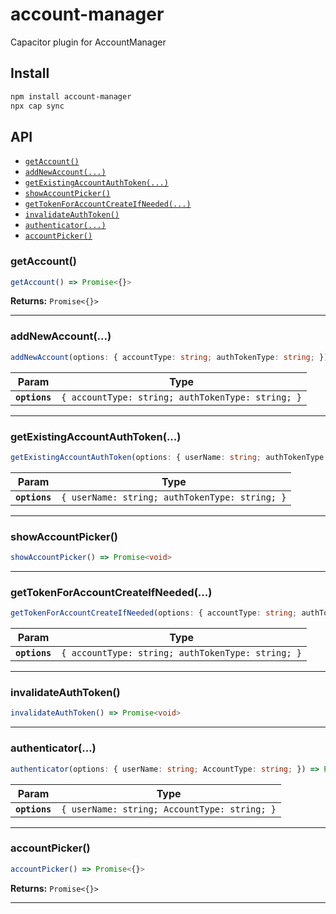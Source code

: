# account-manager

Capacitor plugin for AccountManager

## Install

```bash
npm install account-manager
npx cap sync
```

## API

<docgen-index>

* [`getAccount()`](#getaccount)
* [`addNewAccount(...)`](#addnewaccount)
* [`getExistingAccountAuthToken(...)`](#getexistingaccountauthtoken)
* [`showAccountPicker()`](#showaccountpicker)
* [`getTokenForAccountCreateIfNeeded(...)`](#gettokenforaccountcreateifneeded)
* [`invalidateAuthToken()`](#invalidateauthtoken)
* [`authenticator(...)`](#authenticator)
* [`accountPicker()`](#accountpicker)

</docgen-index>

<docgen-api>
<!--Update the source file JSDoc comments and rerun docgen to update the docs below-->

### getAccount()

```typescript
getAccount() => Promise<{}>
```

**Returns:** <code>Promise&lt;{}&gt;</code>

--------------------


### addNewAccount(...)

```typescript
addNewAccount(options: { accountType: string; authTokenType: string; }) => Promise<void>
```

| Param         | Type                                                         |
| ------------- | ------------------------------------------------------------ |
| **`options`** | <code>{ accountType: string; authTokenType: string; }</code> |

--------------------


### getExistingAccountAuthToken(...)

```typescript
getExistingAccountAuthToken(options: { userName: string; authTokenType: string; }) => Promise<void>
```

| Param         | Type                                                      |
| ------------- | --------------------------------------------------------- |
| **`options`** | <code>{ userName: string; authTokenType: string; }</code> |

--------------------


### showAccountPicker()

```typescript
showAccountPicker() => Promise<void>
```

--------------------


### getTokenForAccountCreateIfNeeded(...)

```typescript
getTokenForAccountCreateIfNeeded(options: { accountType: string; authTokenType: string; }) => Promise<void>
```

| Param         | Type                                                         |
| ------------- | ------------------------------------------------------------ |
| **`options`** | <code>{ accountType: string; authTokenType: string; }</code> |

--------------------


### invalidateAuthToken()

```typescript
invalidateAuthToken() => Promise<void>
```

--------------------


### authenticator(...)

```typescript
authenticator(options: { userName: string; AccountType: string; }) => Promise<void>
```

| Param         | Type                                                    |
| ------------- | ------------------------------------------------------- |
| **`options`** | <code>{ userName: string; AccountType: string; }</code> |

--------------------


### accountPicker()

```typescript
accountPicker() => Promise<{}>
```

**Returns:** <code>Promise&lt;{}&gt;</code>

--------------------

</docgen-api>
